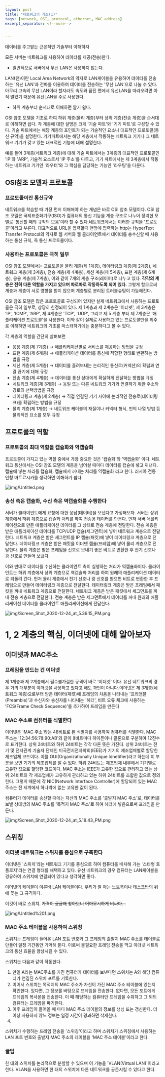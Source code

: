 ```yaml
---
layout: post
title: "네트워크의 기초(1)"
tags: [network, OSI, protocol, ethernet, MAC address]
excerpt_separator: <!--more-->


---
```


데이터를 주고받는 근본적인 기술부터 이해하자

<!--more-->

모든 서버는 네트워크를 사용하여 데이터를 제공(전송)한다. 

- 일반적으로 서버에서 무선 LAN은 사용하지 않는다.

LAN(랜)이란 Local Area Network의 약자로 LAN케이블을 유용하여 데이터를 전송하는 '유선 LAN'과 전파를 이용하여 데이터를 전송하는 '무선 LAN'으로 나눌 수 있다. 아무리 고속의 무선 LAN이라 할지라도 속도와 품진 면에서 유선LAN을 따라오려면 아직 멀었기 때문에 유선LAN을 주로 사용한다. 

- 하위 계층부터 순서대로 이해하면 알기 쉽다.

OSI 참조 모델을 기초로 하여 하위 계층(물리 계층)부터 상위 계층(전송 계층)을 순서대로 이해하면 쉽다. 각 계층에 대한 설명은 크게 '기술 파트'와 '기기 파트'로 구성할 수 있다. 기술 파트에서는 해당 계층의 포인트가 되는 기술적인 요소나 대표적인 프로토콜(통신 규약)을 설명한다. 기기파트에서는 해당 계층에서 작동하는 네트워크 기기나 그 네트워크 기기가 갖고 있는 대표적인 기능에 대해 설명한다. 

예를 들어 3계층(네트워크 계층)에 대해 기술 파트에서는 3계층의 대표적인 프로토콜인 'IP'와 'ARP', 기술적 요소로서 'IP 주소'를 다루고, 기기 파트에서는 제 3계층에서 작동하는 네트워크 기기인 '라우터'와 그 핵심을 담당하는 기능인 '라우팅'을 다룬다.

## OSI참조 모델과 프로토콜

### 프로토콜이란 통신규약

네트워크를 학습할 때 가장 먼저 이해해야 하는  개념은 바로 OSI 참조 모델이다. OSI 참조 모델은 국제표준화기구(ISO)가 컴퓨터의 통신 기능을 계층 구조로 나누어 정리한 모델로 '통신할 때의 규칙의 모음'이라 할 수 있다.네트워크에서는 이러한 규칙을 '프로토콜'이라고 부른다. 대표적으로 URL을 입력할때 맨앞에 입력하는 http는 HyperText Transfer Protocol의 약자로 웹 서버와 웹 클라이언트에서 데이터를 송수신할 때 사용하는 통신 규칙, 즉 통신 프로토콜이다.

### 사용하는 프로토콜은 극히 일부

OSI 참조 모델에서는 프로토콜을 물리 계층(제 1계층), 데이터링크 계층(제 2계층), 네트워크 계층(제 3계층), 전송 계층(제 4계층), 세션 계층(제 5계층), 표현 계층(제 6계층), 응용 계층(제 7계층), 이와 같이 7개의 계층 구조(레이어)로 나누고 있다. **각각의 계층은 전혀 다른 역할을 가지고 있으며 따로따로 작동하도록 되어 있다.** 그렇게 함으로써 계층과 계층이 서로 영향을 받지 않으며 계층별로 분리된 트러블슈팅이 가능해진다.

OSI 참조 모델은 많은 프로토콜로 구성되어 있지만 실제 네트워크에서 사용하는 프로토콜은 극히 일부로, 상당히 한정되어 있다. 제 1계층과 제 2계층은 '이더넷', 제 3계층은 'IP', 'ICMP', 'ARP', 제 4계층은 'TCP', 'UDP', 그리고 제 5 계층 부터 제 7계층은 '애플리케이션 프로토콜'을 사용한다. 이와 같이  실제로 사용하고 있는 프로토콜만을 위주로 이해하면 네트워크의 기초를 마스터하기에는 충분하다고 볼 수 있다.

각 계층의 역할을 간단히 살펴보면

- 응용 계층(제 7계층) → 애플리케이션별로 서비스를 제공하는 방법을 규정
- 표현 계층(제 6계층) → 애플리케이션 데이터를 통신에 적합한 형태로 변환하는 방법을 규정
- 세션 계층(제 5계층) → 데이터를 흘려보내는 논리적인 통신로(커넥션)의 확립과 연결 끊기에 대해 규정
- 전송 계층(제 4계층) → 데이터를 통신 상대에게 확실하게 전달하는 방법을 규정
- 네트워크 계층(제 3계층) → 동일 또는 다른 네트워크 기기와 연결하기 위한 주소와 경로의 선택방법을 규정
- 데이터링크 계층(제 2계층) → 직접 연결된 기기 사이에 논리적인 전송로(데이터링크)를 확립하는 방법을 규정
- 물리 계층(제 1계층) → 네트워크 케이블의 재질이나 커넥터 형식, 핀의 나열 방법 등 물리적인 요소를 모두 규정

## 프로토콜의 역할

### 프로토콜의 최대 역할을 캡슐화와 역캡슐화

프로토콜이 가지고 있는 역할 중에서 가장 중요한 것은 '캡슐화'와 '역캡슐화' 이다. 네트워크 통신에서는 OSI 참조 모델의 계층을 넘어설 때마다 데이터를 캡슐에 넣고 꺼낸다. 캡슐에 넣는 처리를 캡슐화, 캡슐에서 꺼내는 처리를 역캡슐화 라고 한다. 러시아 전통 인형 마트료시카를 생각하면 이해하기 쉽다.

![img/Untitled.png](/assets/img/posts/2020-12-24-network-basic-1/Untitled.png)

### 송신 측은 캡슐화, 수신 측은 역캡슐화를 수행한다

서버가 클라이언트에게 요청에 대한 응답(데이터)을 보낸다고 가정해보자. 서버는 상위 계층에서 하위 계층으로 캡슐화 처리를 하여 전송용 데이터를 만든다. 먼저 서버 애플리케이션으로 만든 애플리케이션 데이터를 그 상태로 전송 계층에 전달한다. 전송 계층은 받은 애플리케이션 데이터를 TCP/UDP 캡슐(세그먼트)에 넣어 네트워크 계층으로 전달한다. 네트워크 계층은 받은 세그먼트를 IP 캡슐(패킷)에 넣어 데이터링크 계층으로 전달한다. 데이터링크 계층은 받은 패킷을 이더넷 캡슐(프레임)에 넣어 물리 계층으로 전달한다. 물리 계층은 받은 프레임을 신호로 보내기 좋은 비트로 변환한 후 전기 신호나 광 신호로 만들어 보낸다.

이와 반대로 데이터를 수신하는 클라이언트 측이 실행하는 처리가 역캡슐화이다.  클라이언트는 하위 계층에서 상위 계층으로 역캡슐화 처리를 하여 원래의 애플리케이션 데이터로 되돌려 간다. 먼저 물리 계층에서 전기 신호나 광 신호를 받으면 비트로 변환한 후 프레임으로 만들어 데이터링크 계층으로 전달한다. 데이터링크 계층은 받은 프레임에서 패킷을 꺼내 네트워크 계층으로 전달한다. 네트워크 계층은 받은 패킷에서 세그먼트를 꺼내 전송 계층으로 전달한다. 전송 계층은 받은 세그먼트에서 데이터를 꺼내 원래의 애플리케이션 데이터를 클라이언트 애플리케이션에게 전달한다.

![img/Screen_Shot_2020-12-24_at_5.39.15_PM.png](/assets/img/posts/2020-12-24-network-basic-1/Screen_Shot_2020-12-24_at_5.39.15_PM.png)

# 1, 2 계층의 핵심, 이더넷에 대해 알아보자

## 이더넷과 MAC주소

### 프레임을 만드는 건 이더넷

제 1계층과 제 2계층에서 필수불가결한 규격이 바로 '이더넷' 이다. 유선 네트워크의 경우 거의 대부분이 이더넷을 사용하고 있다고 해도 과언이 아니다.이더넷은 제 3계층(네트워크 계층)으로부터 받은 데이터(패킷)에 프레임의 처음을 나타내는 '프리앰블(Preamble)'과 수신자와 송신자를 나타내는 '헤더', 비트 오류 체크에 사용하는 'FCS(Frame Check Sequence)'를 추가하여 프레임을 만든다

### MAC 주소로 컴퓨터를 식별한다

이더넷은 'MAC 주소'라는 48비트로 된 식별자를 사용하여 컴퓨터를 식별한다. MAC 주소는 '12:34:56:78:90:AB'와 같이 8비트마다 하이픈이나 콜론으로 구분하여 12진수로 표기한다. 상위 24비트와 하위 24비트는 각각 다른 뜻은 가진다. 상위 24비트는 전기 및 전자관계 기술자 단체인 미국전지전자학회(IEEE)가 기기의 제조업체별로 할당한 제조업체 코드이다. 이를 OUI(Organizationally Unique Idnetifier)라고 하는데 이 부분을 보면 기기의 제조업체를 알 수 있다. 하위 24비트는 제조업체 내부에서 기기별로 고유한 값으로 할당한 코드이다. MAC 주소는 IEEE가 고유한 값으로 관리하고 있는 상위 24비트와 각 제조업체가 고유하게 관리하고 있는 하위 24비트를 조합한 값으로 정의한다. 그렇게 때문에 각 NIC(Network Interface Controller)에 할당되어 있는 MAC 주소는 전 세계에서 하나밖에 없는 고유한 값이 된다.

컴퓨터가 데이터를 송신할 때에는 자신의 MAC 주소를 '출발지 MAC 주소'로, 데이터를 보낼 상대방의 MAC 주소를 '목적지 MAC 주소'로 하여 헤더에 넣음으로써 프레임을 만든다.

![img/Screen_Shot_2020-12-24_at_5.18.43_PM.png](/assets/img/posts/2020-12-24-network-basic-1/Screen_Shot_2020-12-24_at_5.18.43_PM.png)

## 스위칭

### 이더넷 네트워크는 스위치를 중심으로 구축한다

이더넷은 '스위치'라는 네트워크 기기를 중심으로 하여 컴퓨터를 배치해 가는 '스타형 토폴로지'라는 연결 형태를 채택하고 있다. 유선 네트워크의 경우 컴퓨터는 LAN케이블을 경유하여 스위치에 연결되어 있다고 생각하면 좋다.

이더넷의 케이블이 이른바 LAN 케이블이다. 우리가 잘 아는 노트북이나 데스크탑의 뒤에 꽂는 그 규격이다. 

이것이 바로 스위치.  ~~가격이 궁금해 찾아보니 어마무시하게 비싸다...~~

![img/Untitled%201.png](/assets/img/posts/2020-12-24-network-basic-1/Untitled%201.png)

### MAC 주소 테이블을 사용하여 스위칭

스위치는 프레임이 들어온 LAN 포트 번호와 그 프레임의 출발지 MAC 주소를 테이블로 만들어 일정 기간동안 기억해 둔다. 이로써 불필요한 프레임 전송을 막고 이더넷 네트워크의 통신 효율을 향상시킬 수 있다. 

스위치는 다음과 같이 작동한다.

1. 만일 A라는 MAC주소를 가진 컴퓨터가 데이터를 보낸다면 스위치는 A와 해당 컴퓨터가 연결된 스위치 포트를 기록한다. 
2. 이어서 스위치는 목적지의 MAC 주소가 자신이 가진 MAC 주소 테이블에 있는지 확인한다. 있다면, 그 정보를 바탕으로 프레임을 전송한다. 없다면, 모든 포트에게 프레임의 복사본을 전송한다. 이 때 해당하는 컴퓨터만 프레임을 수취하고 그 외의 컴퓨터는 프레임을 파기한다. 
3. 이후 프레임이 들어올 때 마다 MAC 주소 테이블의 정보를 생성 또는 갱신한다. 더 이상 사용하지 않느 정보는 일정 시간이 경과하면 삭제한다.
4. 

스위치가 수행하는 프레임 전송을 '스위칭'이라고 하며 스위치가 스위칭에서 사용하는 LAN 포트 번호와 출발지 MAC 주소의 테이블을 'MAC 주소 테이블'이라고 한다.

 

### 꿀팁

한 대의 스위치를 논리적으로 분할할 수 있으며 이 기능을 'VLAN(Virtual LAN)'이라고 한다. VLAN을 사용하면 한 대의 스위치에 다른 네트워크를 공존시킬 수 있다고 한다.